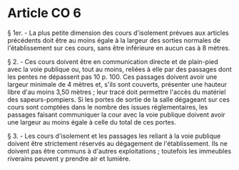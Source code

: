 # Article CO 6

§ 1er. - La plus petite dimension des cours d'isolement prévues aux articles précédents doit être au moins égale à la largeur des sorties normales de l'établissement sur ces cours, sans être inférieure en aucun cas à 8 mètres.

§ 2. - Ces cours doivent être en communication directe et de plain-pied avec la voie publique ou, tout au moins, reliées à elle par des passages dont les pentes ne dépassent pas 10 p. 100. Ces passages doivent avoir une largeur minimale de 4 mètres et, s'ils sont couverts, présenter une hauteur libre d'au moins 3,50 mètres ; leur tracé doit permettre l'accès du matériel des sapeurs-pompiers. Si les portes de sortie de la salle dégageant sur ces cours sont comptées dans le nombre des issues réglementaires, les passages faisant communiquer la cour avec la voie publique doivent avoir une largeur au moins égale à celle du total de ces portes.

§ 3. - Les cours d'isolement et les passages les reliant à la voie publique doivent être strictement réservés au dégagement de l'établissement. Ils ne doivent pas être communs à d'autres exploitations ; toutefois les immeubles riverains peuvent y prendre air et lumière.
